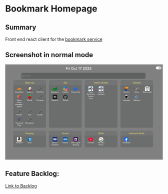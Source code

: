 # Bookmark Homepage

## Summary

Front end react client for the [bookmark service](https://github.com/tstanford/bookmark-service)

## Screenshot in normal mode

![Alt text](project/Screenshot.png "screenshot of homepage running in a browser")

## Feature Backlog:

[Link to Backlog](project/feature.md)


